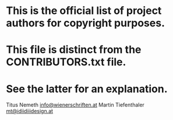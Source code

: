 # This is the official list of project authors for copyright purposes.
# This file is distinct from the CONTRIBUTORS.txt file.
# See the latter for an explanation.

Titus Nemeth <info@wienerschriften.at>
Martin Tiefenthaler <mt@idiidiiidesign.at>